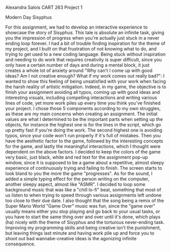 Alexandra Salois
CART 263
Project 1

Modern Day Sisyphus

For this assignment, we had to develop an interactive experience to showcase the story of Sisyphus. This tale is absolute
an infinite task, giving you the impression of progress when you're actually just stuck in a never ending loop forever.
I had a bit of trouble finding inspiration for the theme of my project, and I built on that frustration of not knowing what
to do, and trying to get used to a new coding language. Being stuck without inspiration and needing to do work that requires
creativity is super difficult, since you only have a certain number of days and during a mental block, it just creates a whole
lot of anxiety around "Why can't I come up with good ideas? Am I not creative enough? What if my work comes out really bad?":
I wanted to show this feeling of being unsatisfied with your work when facing the harsh reality of artistic mitigation. Indeed,
in my game, the objective is to finish your assignment avoiding all typos, coming up with good ideas and interesting visuals,
including compelling interactions and writing various lines of code, yet more work piles up every time you think you've finished
your project. I chose those 5 components according to my own struggles, as these are my main concerns when creating an assignment.
The initial values are what I determined to be the important parts when setting up the objects, for instance the highest one is for
the lines in the script, which go up pretty fast if you're doing the work. The second highest one is avoiding typos, since your
code won't run properly if it's full of mistakes. Then you have the aesthetic factor to the game, followed by the interesting
concepts for the game, and lastly the meaningful interactions, which I thought were dependent on the above factors. I decided to
keep the colors of the game very basic, just black, white and red text for the assignment pop-up window, since it is supposed to
be a game about a repetitive, almost sleepy experience of continuously trying and failing to finish. The screen starts to look
bland to you the more the game "progresses". As for the sound, I added a simple typing effect for the person writing on the computer,
another sleepy aspect, almost like "ASMR". I decided to loop some background music that was like a "chill lo-fi" beat, something
that most of us listen to when trying to speed through various assignments left undone too close to their due date. I also thought
that the song being a remix of the Super Mario World "Game Over" music was fun, since the "game over" usually means either you stop
playing and go back to your usual tasks, or you have to start the same thing over and over until it's done, which plays (ha)
nicely with the theme of Sisyphus and the torturous never-ending task. Improving my programming skills and being creative isn't
the punishment, but leaving things last minute and having work pile up and force you to shoot out bad wannabe-creative ideas
is the agonizing infinite consequence.
